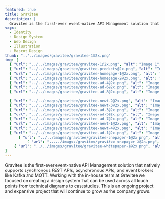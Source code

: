 ```yaml
---
featured: true
title: Gravitee
description: |
  Gravitee is the first-ever event-native API Management solution that natively supports synchronous REST APIs, asynchronous APIs, and event brokers like Kafka and MQTT.
tags:
  - Identity
  - Design System
  - Web Design
  - Illustration
  - Mascot Design
thumb: "../../images/gravitee/gravitee-1@2x.png"
img: [
  { "url": "../../images/gravitee/gravitee-1@2x.png", "alt": "Image 1", "layout": "full" },
  { "url": "../../images/gravitee/gravitee-products@2x.png", "alt": "Image 2", "layout": "full" },
  { "url": "../../images/gravitee/gravitee-homepage-1@2x.png", "alt": "Image 3", "layout": "two" },
  { "url": "../../images/gravitee/gravitee-homepage-2@2x.png", "alt": "Image 4", "layout": "two" },
  { "url": "../../images/gravitee/gravitee-ad-4@2x.png", "alt": "Image 5", "layout": "three" },
  { "url": "../../images/gravitee/gravitee-ad-6@2x.png", "alt": "Image 5", "layout": "three" },
  { "url": "../../images/gravitee/gravitee-ad-8@2x.png", "alt": "Image 5", "layout": "three" },

  { "url": "../../images/gravitee/gravitee-newt-2@2x.png", "alt": "Image 6", "layout": "full" },
  { "url": "../../images/gravitee/gravitee-newt-3@2x.png", "alt": "Image 6", "layout": "full" },
  { "url": "../../images/gravitee/gravitee-ad-3@2x.png", "alt": "Image 5", "layout": "three" },
  { "url": "../../images/gravitee/gravitee-ad-5@2x.png", "alt": "Image 5", "layout": "three" },
  { "url": "../../images/gravitee/gravitee-ad-7@2x.png", "alt": "Image 5", "layout": "three" },
  { "url": "../../images/gravitee/gravitee-newt-1@2x.png", "alt": "Image 6", "layout": "two" },
  { "url": "../../images/gravitee/gravitee-newt-4@2x.png", "alt": "Image 6", "layout": "two" },
  { "url": "../../images/gravitee/gravitee-ad-1@2x.png", "alt": "Image 5", "layout": "full" },
      { "url": "../../images/gravitee/gravitee-onepager-1@2x.png", "alt": "Image 5", "layout": "full" },
          { "url": "../../images/gravitee/gravitee-onepager-2@2x.png", "alt": "Image 5", "layout": "full" },
    { "url": "../../images/gravitee/gravitee-whitepaper-1@2x.png", "alt": "Image 5", "layout": "full" },
]
---
```


Gravitee is the first-ever event-native API Management solution that natively supports synchronous REST APIs, asynchronous APIs, and event brokers like Kafka and MQTT. Working with the in-house team at Gravitee we focused on creating a design system that can be used across all touch points from technical diagrams to casestudies. This is an ongoing project  and expansive project that will continue to grow as the company grows.
